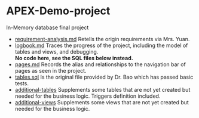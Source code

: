 # APEX-Demo-project
In-Memory database final project
- <a href="https://github.com/herobrine1010/APEX-Demo-project/blob/master/requirement%20analysis.md">requirement-analysis.md</a>
Retells the origin requirements via Mrs. Yuan.
- <a href="https://github.com/herobrine1010/APEX-Demo-project/blob/master/logbook.md">logbook.md</a>
Traces the progress of the project, including the model of tables and views, and debugging.<br/>
<b> No code here, see the SQL files below instead.</b>  
- <a href="https://github.com/herobrine1010/APEX-Demo-project/blob/master/pages.md">pages.md</a>
Records the alias and relationships to the navigation bar of pages as seen in the project.
- <a href="https://github.com/herobrine1010/APEX-Demo-project/blob/master/tables.sql">tables.sql</a> Is the original file provided by Dr. Bao which has passed basic tests.
- <a href="https://github.com/herobrine1010/APEX-Demo-project/blob/master/additional%20tables.sql">additional-tables</a>
Supplements some tables that are not yet created but needed for the business logic. Triggers definition included. 
- <a href="https://github.com/herobrine1010/APEX-Demo-project/blob/master/additional%20views.sql">additional-views</a>
Supplements some views that are not yet created but needed for the business logic.

